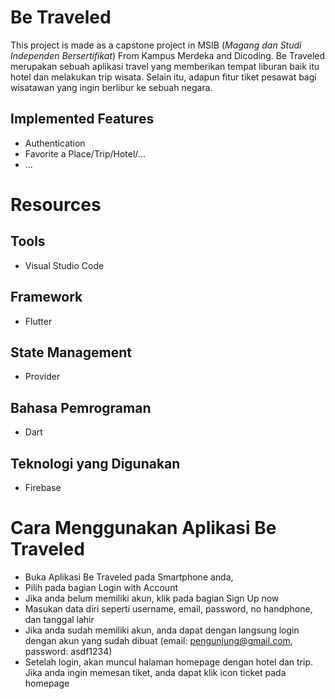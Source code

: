 # Be Traveled

This project is made as a capstone project in MSIB (_Magang dan Studi Independen Bersertifikat_) From Kampus Merdeka and Dicoding.
Be Traveled merupakan sebuah aplikasi travel yang memberikan tempat liburan baik itu hotel dan melakukan trip wisata. Selain itu, adapun fitur tiket pesawat bagi wisatawan yang ingin berlibur ke sebuah negara.

## Implemented Features
- Authentication
- Favorite a Place/Trip/Hotel/...
- ...

# Resources

## Tools
- Visual Studio Code

## Framework
- Flutter

## State Management
- Provider

## Bahasa Pemrograman
- Dart

## Teknologi yang Digunakan
- Firebase

# Cara Menggunakan Aplikasi Be Traveled
- Buka Aplikasi Be Traveled pada Smartphone anda,
- Pilih pada bagian Login with Account
- Jika anda belum memiliki akun, klik pada bagian Sign Up now
- Masukan data diri seperti username, email, password, no handphone, dan tanggal lahir
- Jika anda sudah memiliki akun, anda dapat dengan langsung login dengan akun yang sudah dibuat (email: pengunjung@gmail.com, password: asdf1234)
- Setelah login, akan muncul halaman homepage dengan hotel dan trip. Jika anda ingin memesan tiket, anda dapat klik icon ticket pada homepage

